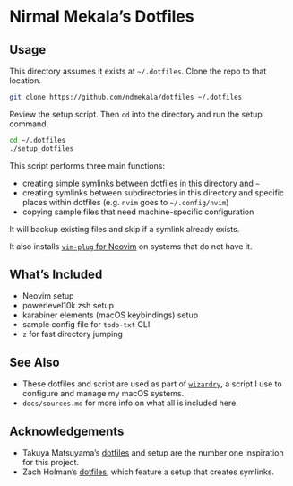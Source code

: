 # Nirmal Mekala’s Dotfiles

## Usage

This directory assumes it exists at `~/.dotfiles`. Clone the repo to that location.

```sh
git clone https://github.com/ndmekala/dotfiles ~/.dotfiles
```

Review the setup script. Then `cd` into the directory and run the setup command.

```sh
cd ~/.dotfiles
./setup_dotfiles
```

This script performs three main functions:

- creating simple symlinks between dotfiles in this directory and `~`
- creating symlinks between subdirectories in this directory and specific places within dotfiles (e.g. `nvim` goes to `~/.config/nvim`)
- copying sample files that need machine-specific configuration

It will backup existing files and skip if a symlink already exists.

It also installs [`vim-plug` for Neovim](https://github.com/junegunn/vim-plug#neovim) on systems that do not have it.

## What’s Included
- Neovim setup
- powerlevel10k zsh setup
- karabiner elements (macOS keybindings) setup
- sample config file for `todo-txt` CLI
- `z` for fast directory jumping

## See Also

- These dotfiles and script are used as part of [`wizardry`](https://github.com/ndmekala/wizardry), a script I use to configure and manage my macOS systems.
- `docs/sources.md` for more info on what all is included here.

## Acknowledgements

- Takuya Matsuyama’s [dotfiles](https://github.com/craftzdog/dotfiles-public) and setup are the number one inspiration for this project.
- Zach Holman’s [dotfiles](https://github.com/holman/dotfiles), which feature a setup that creates symlinks.
